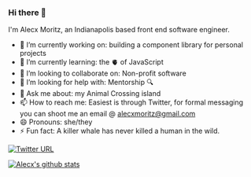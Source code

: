 ### Hi there 👋

I'm Alecx Moritz, an Indianapolis based front end software engineer.


- 🔭 I’m currently working on: building a component library for personal projects
- 🌱 I’m currently learning: the 🫀 of JavaScript
- 👯 I’m looking to collaborate on: Non-profit software
- 🤔 I’m looking for help with: Mentorship 🔍
- 💬 Ask me about: my Animal Crossing island
- 📫 How to reach me: Easiest is through Twitter, for formal messaging you can shoot me an email @ alecxmoritz@gmail.com
- 😄 Pronouns: she/they
- ⚡ Fun fact: A killer whale has never killed a human in the wild.

[![Twitter URL](https://img.shields.io/twitter/url/https/twitter.com/consoledotyikes.svg?style=social&label=Follow%20%40consoledotyikes)](https://twitter.com/consoledotyikes)

[![Alecx's github stats](https://github-readme-stats.vercel.app/api?username=alecxmoritz&count_private=true&show_icons=true&theme=synthwave&langs_count=true)](https://github.com/anuraghazra/github-readme-stats)

<!--- [![Top Langs](https://github-readme-stats.vercel.app/api/top-langs/?username=alecxmoritz&theme=synthwave)](https://github.com/anuraghazra/github-readme-stats) --->
